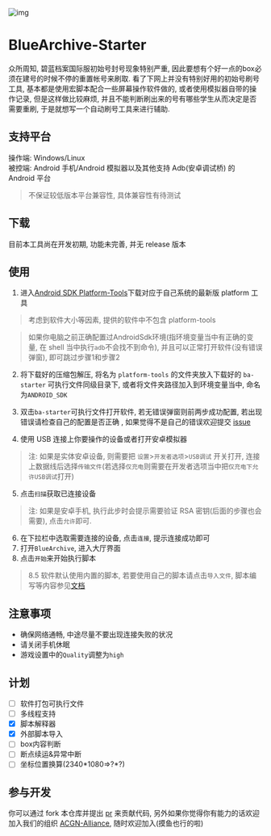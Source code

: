![img](https://socialify.git.ci/ACGN-Alliance/BlueArchive-Starter/image?description=1&font=Jost&forks=1&issues=1&language=1&logo=https%3A%2F%2Fcdnimg.gamekee.com%2Fimages%2Fwww%2F1596521281115_38919084.png&name=1&owner=1&pattern=Floating%20Cogs&pulls=1&stargazers=1&theme=Light)

# BlueArchive-Starter
众所周知, 碧蓝档案国际服初始号封号现象特别严重, 因此要想有个好一点的box必须在建号的时候不停的重置帐号来刷取.
看了下网上并没有特别好用的初始号刷号工具, 基本都是使用宏脚本配合一些屏幕操作软件做的, 或者使用模拟器自带的操作记录, 
但是这样做比较麻烦, 并且不能判断刷出来的号有哪些学生从而决定是否需要重刷, 于是就想写一个自动刷号工具来进行辅助.

## 支持平台
操作端: Windows/Linux  
被控端: Android 手机/Android 模拟器以及其他支持 Adb(安卓调试桥) 的 Android 平台
> 不保证较低版本平台兼容性, 具体兼容性有待测试

## 下载
目前本工具尚在开发初期, 功能未完善, 并无 release 版本

## 使用
1. 进入[Android SDK Platform-Tools](https://developer.android.google.cn/studio/releases/platform-tools?hl=zh-cn)下载对应于自己系统的最新版 platform 工具  
> 考虑到软件大小等因素, 提供的软件中不包含 platform-tools
 
> 如果你电脑之前正确配置过AndroidSdk环境(指环境变量当中有正确的变量, 在 shell 当中执行`adb`不会找不到命令), 并且可以正常打开软件(没有错误弹窗), 
> 即可跳过步骤1和步骤2

2. 将下载好的压缩包解压, 将名为 `platform-tools` 的文件夹放入下载好的 `ba-starter` 可执行文件同级目录下, 或者将文件夹路径加入到环境变量当中, 命名为`ANDROID_SDK`

3. 双击`ba-starter`可执行文件打开软件, 若无错误弹窗则前两步成功配置, 若出现错误请检查自己的配置是否正确
, 如果觉得不是自己的错误欢迎提交 [issue](https://github.com/ACGN-Alliance/BlueArchive-Starter/issues)

4. 使用 USB 连接上你要操作的设备或者打开安卓模拟器
> 注: 如果是实体安卓设备, 则需要把 `设置`>`开发者选项`>`USB调试` 开关打开, 连接上数据线后选择`传输文件`(若选择`仅充电`则需要在开发者选项当中把`仅充电下允许USB调试`打开)

5. 点击`扫描`获取已连接设备
> 注: 如果是安卓手机, 执行此步时会提示需要验证 RSA 密钥(后面的步骤也会需要), 点击`允许`即可.

6. 在下拉栏中选取需要连接的设备, 点击`连接`, 提示连接成功即可
7. 打开`BlueArchive`, 进入大厅界面
8. 点击`开始`来开始执行脚本

> 8.5 软件默认使用内置的脚本, 若要使用自己的脚本请点击`导入文件`, 脚本编写等内容参见[文档]()

## 注意事项
- 确保网络通畅, 中途尽量不要出现连接失败的状况
- 请关闭手机休眠
- 游戏设置中的`Quality`调整为`high`

## 计划

- [ ] 软件打包可执行文件
- [ ] 多线程支持
- [x] 脚本解释器
- [x] 外部脚本导入
- [ ] box内容判断
- [ ] 断点续运&异常中断
- [ ] 坐标位置换算(2340*1080=>?\*?)

## 参与开发
你可以通过 fork 本仓库并提出 [pr](https://github.com/ACGN-Alliance/BlueArchive-Starter/pulls) 来贡献代码, 另外如果你觉得你有能力的话欢迎加入我们的组织 [ACGN-Alliance](https://github.com/ACGN-Alliance), 随时欢迎加入(摸鱼也行的啦)
